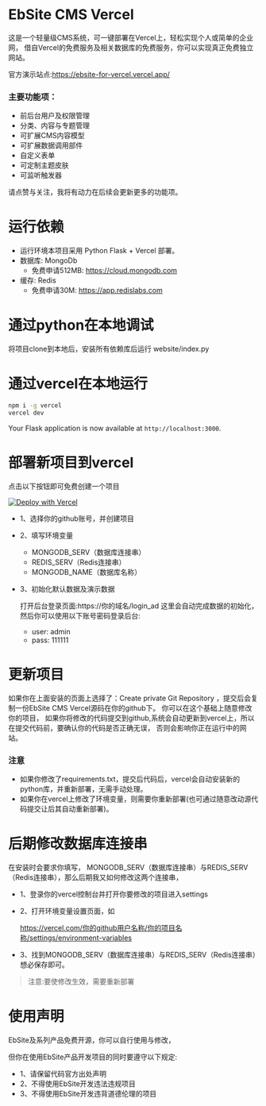 
# EbSite CMS Vercel

这是一个轻量级CMS系统，可一键部署在Vercel上，轻松实现个人或简单的企业网，
借自Vercel的免费服务及相关数据库的免费服务，你可以实现真正免费独立网站。


官方演示站点:https://ebsite-for-vercel.vercel.app/

### 主要功能项：
- 前后台用户及权限管理
- 分类、内容与专题管理
- 可扩展CMS内容模型
- 可扩展数据调用部件
- 自定义表单
- 可定制主题皮肤
- 可监听触发器

请点赞与关注，我将有动力在后续会更新更多的功能项。

# 运行依赖
- 运行环境本项目采用 Python Flask + Vercel 部署。
- 数据库: MongoDb
    - 免费申请512MB: https://cloud.mongodb.com
- 缓存: Redis
    - 免费申请30M: https://app.redislabs.com


# 通过python在本地调试
将项目clone到本地后，安装所有依赖库后运行 website/index.py

# 通过vercel在本地运行

```bash
npm i -g vercel
vercel dev
```

Your Flask application is now available at `http://localhost:3000`.


# 部署新项目到vercel

点击以下按钮即可免费创建一个项目

[![Deploy with Vercel](https://vercel.com/button)](https://vercel.com/new/clone?repository-url=https%3A%2F%2Fgithub.com%2Fyibo7%2Febsite-for-vercel.git&env=SITE_KEY,MONGODB_SERV,REDIS_SERV&envDescription=SITE_KEY%E6%98%AF%E7%BD%91%E7%AB%99%E5%AF%86%E9%92%A5%2CMONGODB_SERV%E6%98%AFMongoDb%E6%95%B0%E6%8D%AE%E5%BA%93%E8%BF%9E%E6%8E%A5%E5%9C%B0%E5%9D%80%2CREDIS_SERV%E6%98%AFRedis%E8%BF%9E%E6%8E%A5%E5%9C%B0%E5%9D%80&project-name=ebsite-for-vercel&repository-name=ebsite-for-vercel)

- 1、选择你的github账号，并创建项目
- 2、填写环境变量
  - MONGODB_SERV（数据库连接串）
  - REDIS_SERV（Redis连接串）
  - MONGODB_NAME（数据库名称）
- 3、初始化默认数据及演示数据
    
    打开后台登录页面:https://你的域名/login_ad
    这里会自动完成数据的初始化，然后你可以使用以下账号密码登录后台:
    - user: admin
    - pass: 111111
   

# 更新项目
如果你在上面安装的页面上选择了：Create private Git Repository
，提交后会复制一份EbSite CMS Vercel源码在你的github下。
你可以在这个基础上随意修改你的项目，
如果你将修改的代码提交到github,系统会自动更新到vercel上，所以在提交代码前，要确认你的代码是否正确无误，
否则会影响你正在运行中的网站。
### 注意
- 如果你修改了requirements.txt，提交后代码后，vercel会自动安装新的python库，并重新部署，无需手动处理。
- 如果你在vercel上修改了环境变量，则需要你重新部署(也可通过随意改动源代码提交让后其自动重新部署)。

# 后期修改数据库连接串
在安装时会要求你填写， MONGODB_SERV（数据库连接串）与REDIS_SERV（Redis连接串），那么后期我又如何修改这两个连接串，
- 1、登录你的vercel控制台并打开你要修改的项目进入settings
- 2、打开环境变量设置页面，如
    
    https://vercel.com/你的github用户名称/你的项目名称/settings/environment-variables
- 3、找到MONGODB_SERV（数据库连接串）与REDIS_SERV（Redis连接串）想必保存即可。

> 注意:要使修改生效，需要重新部署

# 使用声明
EbSite及系列产品免费开源，你可以自行使用与修改，

但你在使用EbSite产品开发项目的同时要遵守以下规定:
- 1、请保留代码官方出处声明
- 2、不得使用EbSite开发违法违规项目
- 3、不得使用EbSite开发违背道德伦理的项目


